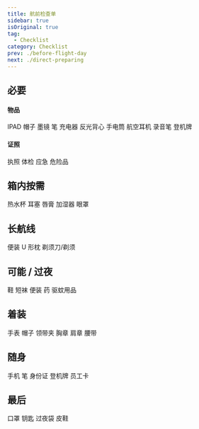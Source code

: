 ```yaml
---
title: 航前检查单
sidebar: true
isOriginal: true
tag:
  - Checklist
category: Checklist
prev: ./before-flight-day
next: ./direct-preparing
---
```


## 必要

#### 物品

<my-check> IPAD </my-check>
<my-check> 帽子 </my-check>
<my-check> 墨镜 </my-check>
<my-check> 笔 </my-check>
<my-check> 充电器 </my-check>
<my-check> 反光背心 </my-check>
<my-check> 手电筒 </my-check>
<my-check> 航空耳机 </my-check>
<my-check> 录音笔 </my-check>
<my-check> 登机牌 </my-check>

#### 证照

<my-check> 执照 </my-check>
<my-check> 体检 </my-check>
<my-check> 应急 </my-check>
<my-check> 危险品 </my-check>

## 箱内按需

<my-check> 热水杯 </my-check>
<my-check> 耳塞 </my-check>
<my-check> 唇膏 </my-check>
<my-check> 加湿器 </my-check>
<my-check> 眼罩 </my-check>

## 长航线

<my-check> 便装 </my-check>
<my-check> U 形枕 </my-check>
<my-check> 剃须刀/剃须 </my-check>

## 可能 / 过夜

<my-check> 鞋 </my-check>
<my-check> 短袜 </my-check>
<my-check> 便装 </my-check>
<my-check> 药 </my-check>
<my-check> 驱蚊用品 </my-check>

## 着装

<my-check> 手表 </my-check>
<my-check> 帽子 </my-check>
<my-check> 领带夹 </my-check>
<my-check> 胸章 </my-check>
<my-check> 肩章 </my-check>
<my-check> 腰带 </my-check>

## 随身

<my-check> 手机 </my-check>
<my-check> 笔 </my-check>
<my-check> 身份证 </my-check>
<my-check> 登机牌 </my-check>
<my-check> 员工卡 </my-check>

## 最后

<my-check> 口罩 </my-check>
<my-check> 钥匙 </my-check>
<my-check> 过夜袋 </my-check>
<my-check> 皮鞋 </my-check>
